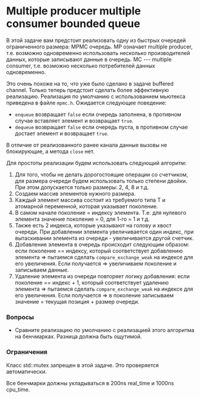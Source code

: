 # Multiple producer multiple consumer bounded queue

В этой задаче вам предстоит реализовать одну из быстрых очередей ограниченного размера: MPMC очередь. MP означает multiple producer, т.е. возможно одновременно использовать несколько
производителей данных, которые записывают данные в очередь. MC --- multiple consumer, т.е. возможно несколько потребителей данных одновременно.

Это очень похоже на то, что уже было сделано в задаче buffered channel. Только теперь предстоит сделать более эффективную реализацию.
Реализация по умолчанию с использованием мьютекса приведена в файле `mpmc.h`. Ожидается следующее поведение:
* `enqueue` возвращает `false` если очередь заполнена, в противном случае вставляет элемент и возвращает `true`.
* `dequeue` возвращает `false` если очередь пуста, в противном случае достает элемент и возвращает `true`.

В отличие от реализованного ранее канала данные вызовы не блокирующие, а метода `close` нет.

Для простоты реализации будем использовать следующий алгоритм:

1. Для того, чтобы не делать дорогостоящие операции со счетчиком, для размера очереди будем использовать только степени двойки. При этом допускается только размеры: 2, 4, 8 и т.д.
2. Создаем массив элементов нужного размера.
3. Каждый элемент массива состоит из требуемого типа T и атомарной переменной, которая указывает поколение.
4. В самом начале поколение = индексу элемента. Т.е. для нулевого элемента значение поколение = 0, для 1-го = 1 и т.д.
5. Также есть 2 индекса, которые указывают на голову и хвост очереди. При добавлении элемента увеличивается один индекс, при вытаскивании элемента из очереди - увеличивается другой счетчик.
6. Добавление элемента в очередь происходит следующим образом: если поколение == индексу, который соответствует добавлению элемента => пытаемся сделать `compare_exchange_weak` на индексе для его увеличения. Если получается => увеличиваем поколение и записываем данные.
7. Удаление элемента из очереди повторяет логику добавления: если поколение == индекс + 1, который соответствует удалению элемента => пытаемся сделать `compare_exchange_weak` на индексе для его увеличения. Если получается => в поколение записываем значение = текущая позиция + размер очереди.

### Вопросы
* Сравните реализацию по умолчанию с реализацией этого алгоритма на бенчмарках. Разница должна быть ощутимой.

### Ограничения
Класс std::mutex запрещен в этой задаче. Это проверяется автоматически.

Все бенчмарки должны укладываться в 200ns real_time и 1000ns cpu_time.
